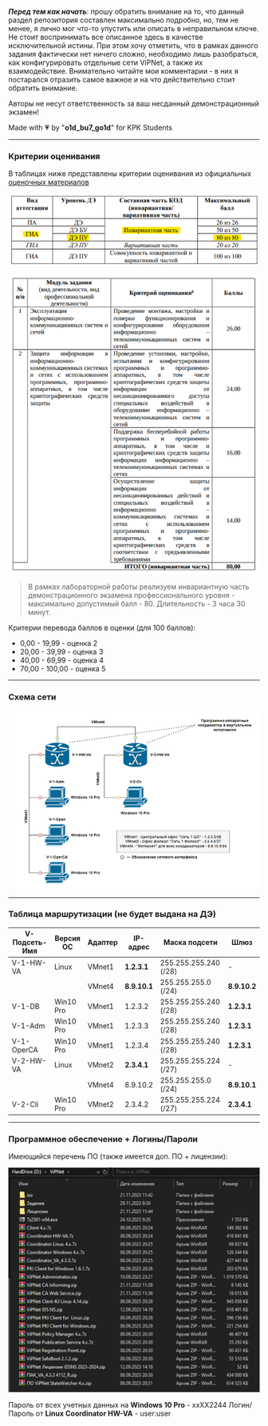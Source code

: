 ***Перед тем как начать***: прошу обратить внимание на то, что данный раздел репозитория составлен максимально подробно, но, тем не менее, я лично мог что-то упустить или описать в неправильном ключе. Не стоит воспринимать все описанное здесь в качестве исключительной истины. При этом хочу отметить, что в рамках данного задания фактически нет ничего сложно, необходимо лишь разобраться, как конфигурировать отдельные сети ViPNet, а также их взаимодействие. Внимательно читайте мои комментарии - в них я постарался отразить самое важное и на что действительно стоит обратить внимание. 

Авторы не несут ответственность за ваш несданный демонстрационный экзамен! 

Made with :heartpulse: by "**o1d_bu7_go1d**" for KPK Students

---
### Критерии оценивания

В таблицах ниже представлены критерии оценивания из официальных [оценочных материалов](https://bom.firpo.ru/file/9991/КОД%2010.02.04-1-2024%20Том%201.pdf)

![ScreenShot](screenshots/r-1.png)

![ScreenShot](screenshots/r-5.png)

> В рамках лабораторной работы реализуем инвариантную часть демонстрационного экзамена профессионального уровня - максимально допустимый балл - 80. Длительность - 3 часа 30 минут.

Критерии перевода баллов в оценки (для 100 баллов):
- 0,00 - 19,99 - оценка 2
- 20,00 - 39,99 - оценка 3
- 40,00 - 69,99 - оценка 4
- 70,00 - 100,00 - оценка 5

---
### Схема сети

![ScreenShot](screenshots/r-6.png)

---
### Таблица маршрутизации (не будет выдана на ДЭ)

| V-Подсеть-Имя | Версия ОС | Адаптер | IP-адрес     | Маска подсети         | Шлюз         |
| ------------- | --------- | ------- | ------------ | --------------------- | ------------ |
| V-1-HW-VA     | Linux     | VMnet1  | **1.2.3.1**  | 255.255.255.240 (/28) | -            |
|               |           | VMnet4  | **8.9.10.1** | 255.255.255.0 (/24)   | **8.9.10.2** |
| V-1-DB        | Win10 Pro | VMnet1  | 1.2.3.2      | 255.255.255.240 (/28) | **1.2.3.1**  |
| V-1-Adm       | Win10 Pro | VMnet1  | 1.2.3.3      | 255.255.255.240 (/28) | **1.2.3.1**  |
| V-1-OperCA    | Win10 Pro | VMnet1  | 1.2.3.4      | 255.255.255.240 (/28) | **1.2.3.1**  |
| V-2-HW-VA     | Linux     | VMnet2  | **2.3.4.1**  | 255.255.255.224 (/27) | -            |
|               |           | VMnet4  | 8.9.10.2     | 255.255.255.0 (/24)   | **8.9.10.1** |
| V-2-Cli       | Win10 Pro | VMnet2  | 2.3.4.2      | 255.255.255.224 (/27) | **2.3.4.1**  |

---
### Программное обеспечение + Логины/Пароли

Имеющийся перечень ПО (также имеется доп. ПО + лицензии):

![ScreenShot](screenshots/r-4.png)

Пароль от всех учетных данных на **Windows 10 Pro** - xxXX2244
Логин/Пароль от **Linux Coordinator HW-VA**  - user:user